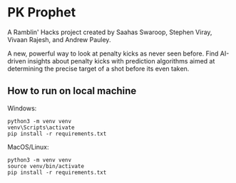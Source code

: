 # PK Prophet

A Ramblin' Hacks project created by Saahas Swaroop, Stephen Viray, Vivaan Rajesh, and Andrew Pauley.

A new, powerful way to look at penalty kicks as never seen before. Find AI-driven insights about penalty kicks with prediction algorithms aimed at determining the precise target of a shot before its even taken.

## How to run on local machine

Windows:
```
python3 -m venv venv
venv\Scripts\activate
pip install -r requirements.txt
```
MacOS/Linux:
```
python3 -m venv venv
source venv/bin/activate
pip install -r requirements.txt
```
